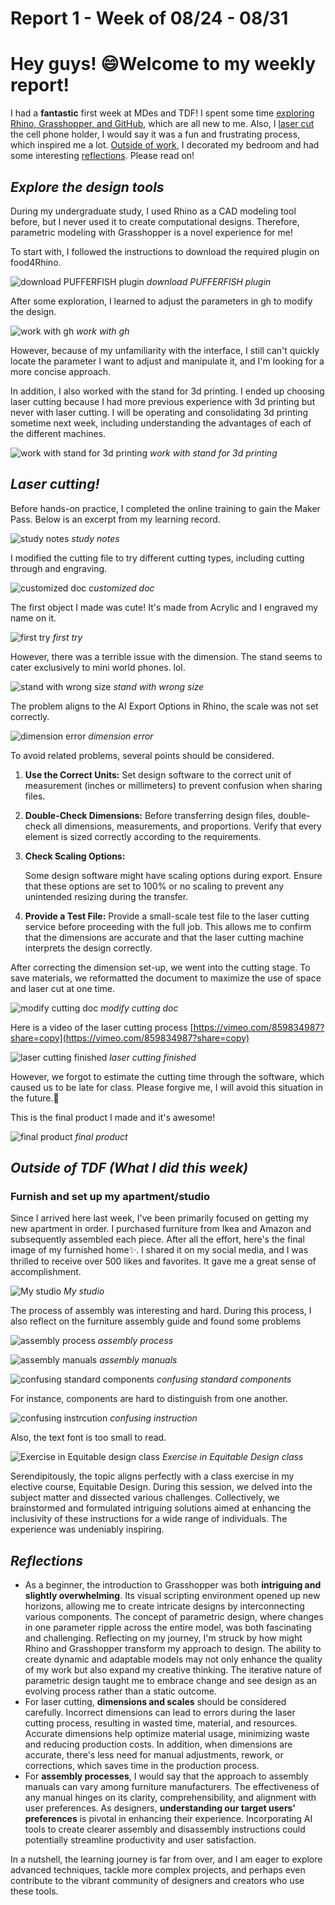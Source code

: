 # Report 1 - Week of 08/24 - 08/31

# Hey guys! 😄Welcome to my weekly report!

I had a **fantastic** first week at MDes and TDF! I spent some time [exploring Rhino, Grasshopper, and GitHub](https://github.com/Berkeley-MDes/tdf-fa23-Yukihan528/blob/main/weekly%20report/Report%201%20-%20Week%20of%2008%2024%20-%2008%2031%20d43654518cc241ea938e8c26bf6f73fe.md#explore-the-design-tools), which are all new to me. Also, I [laser cut](https://github.com/Berkeley-MDes/tdf-fa23-Yukihan528/blob/main/weekly%20report/Report%201%20-%20Week%20of%2008%2024%20-%2008%2031%20d43654518cc241ea938e8c26bf6f73fe.md#laser-cutting) the cell phone holder, I would say it was a fun and frustrating process, which inspired me a lot. [Outside of work](https://github.com/Berkeley-MDes/tdf-fa23-Yukihan528/blob/main/weekly%20report/Report%201%20-%20Week%20of%2008%2024%20-%2008%2031%20d43654518cc241ea938e8c26bf6f73fe.md#outside-of-tdf-what-i-did-this-week), I decorated my bedroom and had some interesting [reflections](https://github.com/Berkeley-MDes/tdf-fa23-Yukihan528/blob/main/weekly%20report/Report%201%20-%20Week%20of%2008%2024%20-%2008%2031%20d43654518cc241ea938e8c26bf6f73fe.md#reflections). Please read on!

## *Explore the design tools*

During my undergraduate study, I used Rhino as a CAD modeling tool before, but I never used it to create computational designs. Therefore, parametric modeling with Grasshopper is a novel experience for me!

To start with, I followed the instructions to download the required plugin on food4Rhino.

![download PUFFERFISH plugin](Report%201%20-%20Week%20of%2008%2024%20-%2008%2031%20d43654518cc241ea938e8c26bf6f73fe/download_PUFFERFISH_plugin.jpeg)
_download PUFFERFISH plugin_

After some exploration, I learned to adjust the parameters in gh to modify the design.

![work with gh](Report%201%20-%20Week%20of%2008%2024%20-%2008%2031%20d43654518cc241ea938e8c26bf6f73fe/work_with_gh.jpeg)
_work with gh_

However, because of my unfamiliarity with the interface, I still can't quickly locate the parameter I want to adjust and manipulate it, and I'm looking for a more concise approach.

In addition, I also worked with the stand for 3d printing. I ended up choosing laser cutting because I had more previous experience with 3d printing but never with laser cutting. I will be operating and consolidating 3d printing sometime next week, including understanding the advantages of each of the different machines.

![work with stand for 3d printing](Report%201%20-%20Week%20of%2008%2024%20-%2008%2031%20d43654518cc241ea938e8c26bf6f73fe/work_with_stand_for_3d_printing.jpeg)
_work with stand for 3d printing_

## *Laser cutting!*

Before hands-on practice, I completed the online training to gain the Maker Pass. Below is an excerpt from my learning record.

![study notes](Report%201%20-%20Week%20of%2008%2024%20-%2008%2031%20d43654518cc241ea938e8c26bf6f73fe/study_notes.jpg)
_study notes_

I modified the cutting file to try different cutting types, including cutting through and engraving. 

![customized doc](Report%201%20-%20Week%20of%2008%2024%20-%2008%2031%20d43654518cc241ea938e8c26bf6f73fe/customized_doc.jpg)
_customized doc_

The first object I made was cute! It's made from Acrylic and I engraved my name on it.

![first try](Report%201%20-%20Week%20of%2008%2024%20-%2008%2031%20d43654518cc241ea938e8c26bf6f73fe/first_try.jpg)
_first try_

However, there was a terrible issue with the dimension. The stand seems to cater exclusively to mini world phones. lol.

![stand with wrong size](Report%201%20-%20Week%20of%2008%2024%20-%2008%2031%20d43654518cc241ea938e8c26bf6f73fe/stand_with_wrong_size.jpg)
_stand with wrong size_

The problem aligns to the AI Export Options in Rhino, the scale was not set correctly.

![dimension error](Report%201%20-%20Week%20of%2008%2024%20-%2008%2031%20d43654518cc241ea938e8c26bf6f73fe/dimension_error.jpeg)
_dimension error_

To avoid related problems, several points should be considered.

1. **Use the Correct Units:**
Set design software to the correct unit of measurement (inches or millimeters) to prevent confusion when sharing files.
2. **Double-Check Dimensions:**
Before transferring design files, double-check all dimensions, measurements, and proportions. Verify that every element is sized correctly according to the requirements.
3. **Check Scaling Options:**
    
    Some design software might have scaling options during export. Ensure that these options are set to 100% or no scaling to prevent any unintended resizing during the transfer.
    
4. **Provide a Test File:**
Provide a small-scale test file to the laser cutting service before proceeding with the full job. This allows me to confirm that the dimensions are accurate and that the laser cutting machine interprets the design correctly.

After correcting the dimension set-up, we went into the cutting stage. To save materials, we reformatted the document to maximize the use of space and laser cut at one time.

![modify cutting doc](Report%201%20-%20Week%20of%2008%2024%20-%2008%2031%20d43654518cc241ea938e8c26bf6f73fe/modify_cutting_doc.jpg)
_modify cutting doc_

Here is a video of the laser cutting process 
[https://vimeo.com/859834987?share=copy](https://vimeo.com/859834987?share=copy)

![laser cutting finished](Report%201%20-%20Week%20of%2008%2024%20-%2008%2031%20d43654518cc241ea938e8c26bf6f73fe/laser_cutting_finished.jpg)
_laser cutting finished_

However, we forgot to estimate the cutting time through the software, which caused us to be late for class. Please forgive me, I will avoid this situation in the future.🧎

This is the final product I made and it's awesome!

![final product](Report%201%20-%20Week%20of%2008%2024%20-%2008%2031%20d43654518cc241ea938e8c26bf6f73fe/final_product.jpg)
_final product_

## *Outside of TDF (What I did this week)*

### **Furnish and set up my apartment/studio**

Since I arrived here last week, I've been primarily focused on getting my new apartment in order. I purchased furniture from Ikea and Amazon and subsequently assembled each piece. After all the effort, here's the final image of my furnished home✨. I shared it on my social media, and I was thrilled to receive over 500 likes and favorites. It gave me a great sense of accomplishment.

![My studio](Report%201%20-%20Week%20of%2008%2024%20-%2008%2031%20d43654518cc241ea938e8c26bf6f73fe/my_studio.jpg)
_My studio_

The process of assembly was interesting and hard. During this process, I also reflect on  the furniture assembly guide and found some problems

![assembly process](Report%201%20-%20Week%20of%2008%2024%20-%2008%2031%20d43654518cc241ea938e8c26bf6f73fe/assembly_process.jpg)
_assembly process_

![assembly manuals](Report%201%20-%20Week%20of%2008%2024%20-%2008%2031%20d43654518cc241ea938e8c26bf6f73fe/assembly_manuals.jpg)
_assembly manuals_

![confusing standard components](Report%201%20-%20Week%20of%2008%2024%20-%2008%2031%20d43654518cc241ea938e8c26bf6f73fe/confusing_standard_components.jpg)
_confusing standard components_

For instance, components are hard to distinguish from one another.

![confusing instrcution](Report%201%20-%20Week%20of%2008%2024%20-%2008%2031%20d43654518cc241ea938e8c26bf6f73fe/confusing_instruction.jpg)
_confusing instruction_

Also, the text font is too small to read.

![Exercise in Equitable design class](Report%201%20-%20Week%20of%2008%2024%20-%2008%2031%20d43654518cc241ea938e8c26bf6f73fe/Exercise_in_Equitable_design_class.png)
_Exercise in Equitable Design class_

Serendipitously, the topic aligns perfectly with a class exercise in my elective course, Equitable Design. During this session, we delved into the subject matter and dissected various challenges. Collectively, we brainstormed and formulated intriguing solutions aimed at enhancing the inclusivity of these instructions for a wide range of individuals. The experience was undeniably inspiring.

## *Reflections*

- As a beginner, the introduction to Grasshopper was both **intriguing and slightly overwhelming**. Its visual scripting environment opened up new horizons, allowing me to create intricate designs by interconnecting various components. The concept of parametric design, where changes in one parameter ripple across the entire model, was both fascinating and challenging. Reflecting on my journey, I'm struck by how might Rhino and Grasshopper transform my approach to design. The ability to create dynamic and adaptable models may not only enhance the quality of my work but also expand my creative thinking. The iterative nature of parametric design taught me to embrace change and see design as an evolving process rather than a static outcome.
- For laser cutting, **dimensions and scales** should be considered carefully. Incorrect dimensions can lead to errors during the laser cutting process, resulting in wasted time, material, and resources. Accurate dimensions help optimize material usage, minimizing waste and reducing production costs. In addition, when dimensions are accurate, there's less need for manual adjustments, rework, or corrections, which saves time in the production process.
- For **assembly processes**, I would say that the approach to assembly manuals can vary among furniture manufacturers. The effectiveness of any manual hinges on its clarity, comprehensibility, and alignment with user preferences. As designers, **understanding our target users' preferences** is pivotal in enhancing their experience. Incorporating AI tools to create clearer assembly and disassembly instructions could potentially streamline productivity and user satisfaction.

In a nutshell, the learning journey is far from over, and I am eager to explore advanced techniques, tackle more complex projects, and perhaps even contribute to the vibrant community of designers and creators who use these tools.
